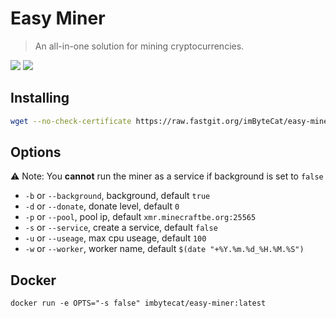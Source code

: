 # Easy Miner

> An all-in-one solution for mining cryptocurrencies.

![](https://github.com/imByteCat/easy-miner/actions/workflows/build-xmrig.yml/badge.svg) ![](https://github.com/imByteCat/easy-miner/actions/workflows/build-docker-image.yml/badge.svg)

## Installing

```bash
wget --no-check-certificate https://raw.fastgit.org/imByteCat/easy-miner/main/install.sh && bash install.sh -s true
```

## Options

⚠️ Note: You **cannot** run the miner as a service if background is set to `false`

- `-b` or `--background`, background, default `true`
- `-d` or `--donate`, donate level, default `0`
- `-p` or `--pool`, pool ip, default `xmr.minecraftbe.org:25565`
- `-s` or `--service`, create a service, default `false`
- `-u` or `--useage`, max cpu useage, default `100`
- `-w` or `--worker`, worker name, default `$(date "+%Y.%m.%d_%H.%M.%S")`

## Docker

```shell
docker run -e OPTS="-s false" imbytecat/easy-miner:latest
```

